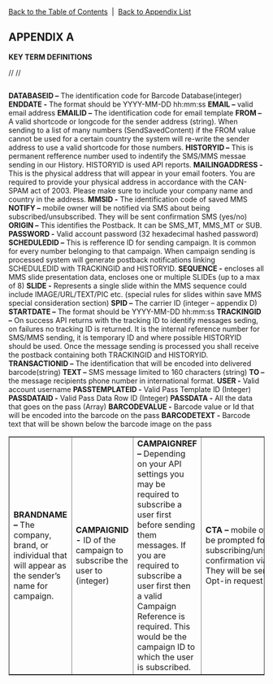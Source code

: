 <a href="/1.3/README.md">Back to the Table of Contents</a>&nbsp;&nbsp;|&nbsp;&nbsp;<a href="API_APPENDIX.md">Back to Appendix List</a>
<h2>APPENDIX A</h2>
<div class="text-2"><a id="appendix-b"></a><strong>KEY TERM DEFINITIONS</strong></div>

//<table class="toc" style="font-size:11px;">
//<tbody>

<table border = "1">
<tr>

<td><b>BRANDNAME –</b> The company, brand, or individual that will appear as the sender’s name for campaign.</td>
<td><b>CAMPAIGNID -</b> ID of the campaign to subscribe the user to (integer)</td>
<td><b>CAMPAIGNREF –</b> Depending on your API settings you may be required to subscribe a user first before sending them messages. If you are required to subscribe a user first then a valid Campaign Reference is required. This would be the campaign ID to which the user is subscribed.</td>
<td><b>CTA – </b> mobile owner will be prompted for subscribing/unsubscribing confirmation via SMS. They will be sent a SMS Opt-in request (yes/no)</td>
<td><b>DURATION –</b> Duration of the slide displayed in seconds (integer)</td>

</tr>

<b>DATABASEID –</b> The identification code for Barcode Database(integer)
<b>ENDDATE -</b> The format should be YYYY-MM-DD hh:mm:ss</li>
<b>EMAIL –</b> valid email address</li>
<b>EMAILID –</b> The identification code for email template</li>
<b>FROM –</b> A valid shortcode or longcode for the sender address (string). When sending to a list of many numbers (SendSavedContent) if the FROM value cannot be used for a certain country the system will re-write the sender address to use a valid shortcode for those numbers.
<b>HISTORYID –</b> This is permanent refference number used to indentify the SMS/MMS messae sending in our History. HISTORYID is used API reports.
<b>MAILINGADDRESS -</b> This is the physical address that will appear in your email footers. You are required to provide your physical address in accordance with the CAN-SPAM act of 2003. Please make sure to include your company name and country in the address.
<b>MMSID -</b> The identification code of saved MMS
<b>NOTIFY –</b> mobile owner will be notified via SMS about being subscribed/unsubscribed. They will be sent confirmation SMS (yes/no)
<b>ORIGIN –</b> This identifies the Postback. It can be SMS_MT, MMS_MT or SUB.
<b>PASSWORD -</b> Valid account password (32 hexadecimal hashed password)
<b>SCHEDULEDID –</b> This is refference ID for sending campaign. It is common for every number belonging to that campaign. When campaign sending is processed system will generate postback notifications linking SCHEDULEDID with TRACKINGID and HISTORYID.
<b>SEQUENCE -</b> encloses all MMS slide presentation data, encloses one or multiple SLIDEs (up to a max of 8)
<b>SLIDE -</b> Represents a single slide within the MMS sequence could include IMAGE/URL/TEXT/PIC etc. (special rules for slides within save MMS special consideration section)
<b>SPID –</b> The carrier ID (integer – appendix D)
<b>STARTDATE –</b> The format should be YYYY-MM-DD hh:mm:ss
<b>TRACKINGID –</b> On success API returns with the tracking ID to identify messages seding, on failures no tracking ID is returned. It is the internal reference number for SMS/MMS sending, it is temporary ID and where possible HISTORYID should be used. Once the message sending is processed you shall receive the postback containing both TRACKINGID and HISTORYID.
<b>TRANSACTIONID –</b> The identification that will be encoded into delivered barcode(string)
<b>TEXT –</b> SMS message limited to 160 characters (string)</li>
<b>TO –</b> the message recipients phone number in international format.
<b>USER -</b> Valid account username
<b>PASSTEMPLATEID -</b> Valid Pass Template ID (Integer)
<b>PASSDATAID -</b> Valid Pass Data Row ID (Integer)
<b>PASSDATA -</b> All the data that goes on the pass (Array)
<b>BARCODEVALUE -</b> Barcode value or Id that will be encoded into the barcode on the pass
<b>BARCODETEXT -</b> Barcode text that will be shown below the barcode image on the pass

